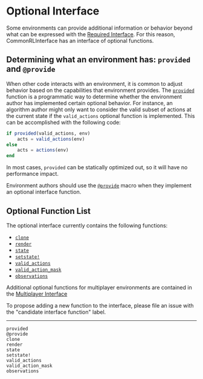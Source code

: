 # Optional Interface

Some environments can provide additional information or behavior beyond what can be expressed with the [Required Interface](@ref). For this reason, CommonRLInterface has an interface of optional functions.

## Determining what an environment has: `provided` and `@provide`

When other code interacts with an environment, it is common to adjust behavior based on the capabilities that environment provides. The [`provided`](@ref) function is a programmatic way to determine whether the environment author has implemented certain optional behavior. For instance, an algorithm author might only want to consider the valid subset of actions at the current state if the `valid_actions` optional function is implemented. This can be accomplished with the following code:
```julia
if provided(valid_actions, env)
    acts = valid_actions(env)
else
    acts = actions(env)
end
```
In most cases, `provided` can be statically optimized out, so it will have no performance impact.

Environment authors should use the [`@provide`](@ref) macro when they implement an optional interface function.

## Optional Function List

The optional interface currently contains the following functions:

- [`clone`](@ref)
- [`render`](@ref)
- [`state`](@ref)
- [`setstate!`](@ref)
- [`valid_actions`](@ref)
- [`valid_action_mask`](@ref)
- [`observations`](@ref)

Additional optional functions for multiplayer environments are contained in the [Multiplayer Interface](@ref)

To propose adding a new function to the interface, please file an issue with the "candidate interface function" label.

------

```@docs
provided
@provide
clone
render
state
setstate!
valid_actions
valid_action_mask
observations
```
